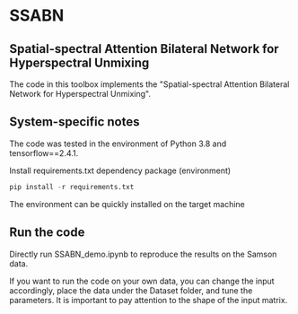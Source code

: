# SSABN
## Spatial-spectral Attention Bilateral Network for Hyperspectral Unmixing
The code in this toolbox implements the "Spatial-spectral Attention Bilateral Network for Hyperspectral Unmixing". 

## System-specific notes
The code was tested in the environment of Python 3.8 and tensorflow==2.4.1.

Install requirements.txt dependency package (environment)
```python
pip install -r requirements.txt
```
The environment can be quickly installed on the target machine

## Run the code
Directly run SSABN_demo.ipynb to reproduce the results on the Samson data.

If you want to run the code on your own data, you can change the input accordingly, place the data under the Dataset folder, and tune the parameters. It is important to pay attention to the shape of the input matrix.
